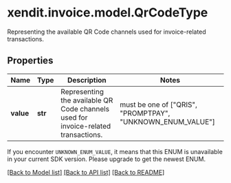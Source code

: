# xendit.invoice.model.QrCodeType

Representing the available QR Code channels used for invoice-related transactions.

## Properties
| Name | Type | Description | Notes |
| ------------ | ------------- | ------------- | ------------- |
| **value** | **str** | Representing the available QR Code channels used for invoice-related transactions. |  must be one of ["QRIS", "PROMPTPAY", "UNKNOWN_ENUM_VALUE"] |

If you encounter `UNKNOWN_ENUM_VALUE`, it means that this ENUM is unavailable in your current SDK version. Please upgrade to get the newest ENUM.

[[Back to Model list]](../README.md#documentation-for-models) [[Back to API list]](../README.md#documentation-for-api-endpoints) [[Back to README]](../README.md)


